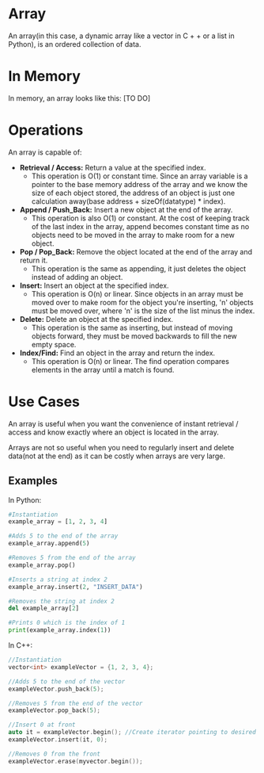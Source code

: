 # Array

An array(in this case, a dynamic array like a vector in C + + or a list in Python), is an ordered collection of data.

# In Memory

In memory, an array looks like this: \[TO DO\]

# Operations

An array is capable of:

* **Retrieval / Access:** Return a value at the specified index.
    * This operation is O(1) or constant time. Since an array variable is a pointer to the base memory address of the array and we know the size of each object stored, the address of an object is just one calculation away(base address + sizeOf(datatype) * index).
* **Append / Push_Back:** Insert a new object at the end of the array.
    * This operation is also O(1) or constant. At the cost of keeping track of the last index in the array, append becomes constant time as no objects need to be moved in the array to make room for a new object.
* **Pop / Pop_Back:** Remove the object located at the end of the array and return it.
    * This operation is the same as appending, it just deletes the object instead of adding an object.
* **Insert:** Insert an object at the specified index.
    * This operation is O(n) or linear. Since objects in an array must be moved over to make room for the object you're inserting, 'n' objects must be moved over, where 'n' is the size of the list minus the index.
* **Delete:** Delete an object at the specified index.
    * This operation is the same as inserting, but instead of moving objects forward, they must be moved backwards to fill the new empty space.
* **Index/Find:** Find an object in the array and return the index.
    * This operation is O(n) or linear. The find operation compares elements in the array until a match is found.

# Use Cases

An array is useful when you want the convenience of instant retrieval / access and know exactly where an object is located in the array.

Arrays are not so useful when you need to regularly insert and delete data(not at the end) as it can be costly when arrays are very large.

## Examples

In Python:

```python
#Instantiation
example_array = [1, 2, 3, 4]

#Adds 5 to the end of the array
example_array.append(5)

#Removes 5 from the end of the array
example_array.pop()

#Inserts a string at index 2
example_array.insert(2, "INSERT_DATA")

#Removes the string at index 2
del example_array[2]

#Prints 0 which is the index of 1
print(example_array.index(1))
```

In C++:

```C++
//Instantiation
vector<int> exampleVector = {1, 2, 3, 4};

//Adds 5 to the end of the vector
exampleVector.push_back(5);

//Removes 5 from the end of the vector
exampleVector.pop_back(5);

//Insert 0 at front
auto it = exampleVector.begin(); //Create iterator pointing to desired index
exampleVector.insert(it, 0);

//Removes 0 from the front
exampleVector.erase(myvector.begin());
```
